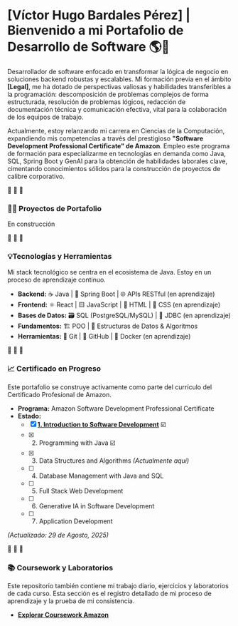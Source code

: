 # [Víctor Hugo Bardales Pérez] | Bienvenido a mi Portafolio de Desarrollo de Software 🌎👋

Desarrollador de software enfocado en transformar la lógica de negocio en soluciones backend robustas y escalables. Mi formación previa en el ámbito **[Legal]**, me ha dotado de perspectivas valiosas y habilidades transferibles a la programación: descomposición de problemas complejos de forma estructurada, resolución de problemas lógicos, redacción de documentación técnica y comunicación efectiva, vital para la colaboración de los equipos de trabajo.

Actualmente, estoy relanzando mi carrera en Ciencias de la Computación, expandiendo mis competencias a través del prestigioso **"Software Development Professional Certificate" de Amazon**. Empleo este programa de formación para especializarme en tecnologías en demanda como Java, SQL, Spring Boot y GenAI para la obtención de habilidades laborales clave, cimentando conocimientos sólidos para la construcción de proyectos de calibre corporativo.

🔸 🔸 🔸

### 💼🔝 Proyectos de Portafolio

En construcción

🔸 🔸 🔸

### 💡Tecnologías y Herramientas

Mi stack tecnológico se centra en el ecosistema de Java. Estoy en un proceso de aprendizaje continuo.

* **Backend:** ☕️ Java | 🍃 Spring Boot | 🌐 APIs RESTful (en aprendizaje)
* **Frontend:** ⚛️ React | 🟨 JavaScript | 📄 HTML | 🎨 CSS (en aprendizaje)
* **Bases de Datos:** 🗃️ SQL (PostgreSQL/MySQL) | 🔗 JDBC (en aprendizaje)
* **Fundamentos:** 🏗️ POO | 🧠 Estructuras de Datos & Algoritmos 
* **Herramientas:** 🌿 Git | 🐙 GitHub | 🐳 Docker (en aprendizaje)

🔸 🔸 🔸

### 📈 Certificado en Progreso

Este portafolio se construye activamente como parte del currículo del Certificado Profesional de Amazon.

* **Programa:** Amazon Software Development Professional Certificate
* **Estado:**
    * [x] **[1. Introduction to Software Development](./courseworks-and-labs/Amazon-Software-Develoment-Profesional-Certificate/01-Introduction-to-Sofware-Develoment/)** ☑️  
    * [x] 2. Programming with Java ☑️
    * [x] 3. Data Structures and Algorithms *(Actualmente aquí)*
    * [ ] 4. Database Management with Java and SQL
    * [ ] 5. Full Stack Web Development
    * [ ] 6. Generative IA in Software Development
    * [ ] 7. Application Development

*(Actualizado: 29 de Agosto, 2025)*

🔸 🔸 🔸

### 📚 Coursework y Laboratorios

Este repositorio también contiene mi trabajo diario, ejercicios y laboratorios de cada curso. Esta sección es el registro detallado de mi proceso de aprendizaje y la prueba de mi consistencia.

* **[Explorar Coursework Amazon](./📚-Coursework-And-Labs/)**
